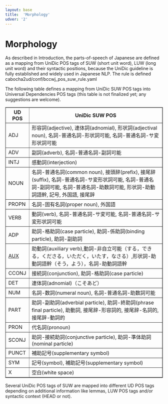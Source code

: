 ```yaml
---
layout: base
title:  'Morphology'
udver: '2'
---
```


# Morphology

As described in Introduction, the parts-of-speech of Japanese are defined as a
mapping from UniDic POS tags of SUW (short unit word), LUW (long unit word) and their syntactic positions, because the UniDic guideline is fully established and widely used in Japanese NLP.
The rule is defined cabocha2ud/conf/bccwj_pos_suw_rule.yaml

The following table defines a mapping from UniDic SUW POS tags into
Universal Dependencies POS tags (this table is not finalized yet; any
suggestions are welcome).

<table border="1">
  <tr><th>UD POS</th><th>UniDic SUW POS</th></tr>
  <tr><td>ADJ</td><td>形容詞(adjective), 連体詞(adnomial), 形状詞(adjectival noun), 名詞-普通名詞-形状詞可能, 名詞-普通名詞-サ変形状詞可能</td></tr>
  <tr><td>ADV</td><td>副詞(adverb), 名詞-普通名詞-副詞可能</td></tr>
  <tr><td>INTJ</td><td>感動詞(interjection)</td></tr>
  <tr><td>NOUN</td><td>名詞-普通名詞(common noun), 接頭辞(prefix), 接尾辞(suffix), 名詞-普通名詞-サ変形状詞可能, 名詞-普通名詞-副詞可能, 名詞-普通名詞-助数詞可能, 形状詞-助動詞語幹, 記号, 外国語, 接尾辞</td></tr>
  <tr><td>PROPN</td><td>名詞-固有名詞(proper noun), 外国語</td></tr>
  <tr><td>VERB</td><td>動詞(verb), 名詞-普通名詞-サ変可能, 名詞-普通名詞-サ変形状詞可能</td></tr>
  <tr><td>ADP</td><td>助詞-格助詞(case particle), 助詞-係助詞(binding particle), 助詞-副助詞</td></tr>
  <tr><td><a href="http://quest.ms.mff.cuni.cz/udvalidator/cgi-bin/unidep/langspec/specify_auxiliary.pl?lcode=ja">AUX</a></td><td>助動詞(auxiliary verb),動詞-非自立可能（する，できる，くださる，いただく，いたす，なさる）,形状詞-助動詞語幹（そう，よう），名詞-助動詞語幹</td></tr>
  <tr><td>CCONJ</td><td>接続詞(conjunction), 助詞-格助詞(case particle)</td></tr>
  <tr><td>DET</td><td>連体詞(adnomial)（こそあど）</td></tr>
  <tr><td>NUM</td><td>名詞-数詞(numeral noun), 名詞-普通名詞-助数詞可能</td></tr>
  <tr><td>PART</td><td>助詞-副助詞(adverbial particle), 助詞-終助詞(phrase final particle), 助動詞, 接尾辞-形容詞的, 接尾辞-名詞的, 接尾辞-動詞的</td></tr>
  <tr><td>PRON</td><td>代名詞(pronoun)</td></tr>
  <tr><td>SCONJ</td><td>助詞-接続助詞(conjunctive particle), 助詞-準体助詞(nominal particle)</td></tr>
  <tr><td>PUNCT</td><td>補助記号(supplementary symbol)</td></tr>
  <tr><td>SYM</td><td>記号(symbol), 補助記号(supplementary symbol)</td></tr>
  <tr><td>X</td><td>空白(white space)</td></tr>
</table>

Several UniDic POS tags of SUW are mapped into different UD POS tags
depending on additional information like lemmas, LUW POS tags and/or syntactic
context (HEAD or not).



